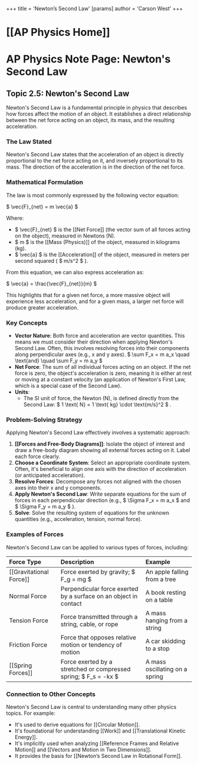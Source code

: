 +++
 title = 'Newton’s Second Law'
[params]
	author = 'Carson West'
+++
# [[AP Physics Home]]
# AP Physics Note Page: Newton's Second Law

## Topic 2.5: Newton's Second Law

Newton's Second Law is a fundamental principle in physics that describes how forces affect the motion of an object. It establishes a direct relationship between the net force acting on an object, its mass, and the resulting acceleration.

### The Law Stated

Newton's Second Law states that the acceleration of an object is directly proportional to the net force acting on it, and inversely proportional to its mass. The direction of the acceleration is in the direction of the net force.

### Mathematical Formulation

The law is most commonly expressed by the following vector equation:

 $ 
\vec{F}_{net} = m \vec{a}
 $ 

Where:
*    $ \vec{F}_{net} $  is the [[Net Force]] (the vector sum of all forces acting on the object), measured in Newtons (N).
*    $ m $  is the [[Mass (Physics)]] of the object, measured in kilograms (kg).
*    $ \vec{a} $  is the [[Acceleration]] of the object, measured in meters per second squared ( $ m/s^2 $ ).

From this equation, we can also express acceleration as:

 $ 
\vec{a} = \frac{\vec{F}_{net}}{m}
 $ 

This highlights that for a given net force, a more massive object will experience less acceleration, and for a given mass, a larger net force will produce greater acceleration.

### Key Concepts

*   **Vector Nature**: Both force and acceleration are vector quantities. This means we must consider their direction when applying Newton's Second Law. Often, this involves resolving forces into their components along perpendicular axes (e.g., x and y axes).
     $ 
    \sum F_x = m a_x \quad \text{and} \quad \sum F_y = m a_y
     $ 
*   **Net Force**: The sum of all individual forces acting on an object. If the net force is zero, the object's acceleration is zero, meaning it is either at rest or moving at a constant velocity (an application of Newton's First Law, which is a special case of the Second Law).
*   **Units**:
    *   The SI unit of force, the Newton (N), is defined directly from the Second Law:  $ 1 \text{ N} = 1 \text{ kg} \cdot \text{m/s}^2 $ .

### Problem-Solving Strategy

Applying Newton's Second Law effectively involves a systematic approach:

1.  **[[Forces and Free-Body Diagrams]]**: Isolate the object of interest and draw a free-body diagram showing all external forces acting on it. Label each force clearly.
2.  **Choose a Coordinate System**: Select an appropriate coordinate system. Often, it's beneficial to align one axis with the direction of acceleration (or anticipated acceleration).
3.  **Resolve Forces**: Decompose any forces not aligned with the chosen axes into their x and y components.
4.  **Apply Newton's Second Law**: Write separate equations for the sum of forces in each perpendicular direction (e.g.,  $ \Sigma F_x = m a_x $  and  $ \Sigma F_y = m a_y $ ).
5.  **Solve**: Solve the resulting system of equations for the unknown quantities (e.g., acceleration, tension, normal force).

### Examples of Forces

Newton's Second Law can be applied to various types of forces, including:

| Force Type          | Description                                                    | Example                                                               |
| :------------------ | :------------------------------------------------------------- | :-------------------------------------------------------------------- |
| [[Gravitational Force]] | Force exerted by gravity;  $ F_g = mg $                             | An apple falling from a tree                                         |
| Normal Force        | Perpendicular force exerted by a surface on an object in contact | A book resting on a table                                             |
| Tension Force       | Force transmitted through a string, cable, or rope             | A mass hanging from a string                                          |
| Friction Force      | Force that opposes relative motion or tendency of motion       | A car skidding to a stop                                              |
| [[Spring Forces]]   | Force exerted by a stretched or compressed spring;  $ F_s = -kx $  | A mass oscillating on a spring                                        |

### Connection to Other Concepts

Newton's Second Law is central to understanding many other physics topics. For example:
*   It's used to derive equations for [[Circular Motion]].
*   It's foundational for understanding [[Work]] and [[Translational Kinetic Energy]].
*   It's implicitly used when analyzing [[Reference Frames and Relative Motion]] and [[Vectors and Motion in Two Dimensions]].
*   It provides the basis for [[Newton’s Second Law in Rotational Form]].